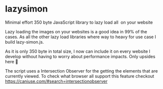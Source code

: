 # lazysimon

Minimal effort 350 byte JavaScript library to lazy load all <img> on your website

Lazy loading the images on your websites is a good idea in 99% of the cases. As all the other lazy load libraries where way to heavy for use case I build lazy-simon.js.

As it is only 350 byte in total size, I now can include it on every website I develop without having to worry about performance impacts. Only upsides here 🤩

The script uses a Intersection Observer for the getting the elements that are currently viewed. To check what browser all support this feature checkout https://caniuse.com/#search=intersectionobserver
